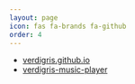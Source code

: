 ```yaml
---
layout: page
icon: fas fa-brands fa-github
order: 4
---
```


- [verdigris.github.io](https://github.com/berlinrs/verdigris.github.io)
- [verdigris-music-player](https://github.com/berlinrs/verdigris-music-player)
